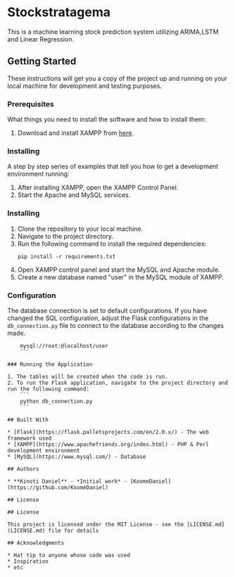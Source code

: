 # Stockstratagema

This is a machine learning stock prediction system utilizing ARIMA,LSTM and Linear Regression.

## Getting Started

These instructions will get you a copy of the project up and running on your local machine for development and testing purposes.

### Prerequisites

What things you need to install the software and how to install them:

1. Download and install XAMPP from [here](https://www.apachefriends.org/index.html).

### Installing

A step by step series of examples that tell you how to get a development environment running:

1. After installing XAMPP, open the XAMPP Control Panel.
2. Start the Apache and MySQL services.

### Installing

1. Clone the repository to your local machine.
2. Navigate to the project directory.
3. Run the following command to install the required dependencies:
    ```
    pip install -r requirements.txt
    ```
4. Open XAMPP control panel and start the MySQL and Apache module.
5. Create a new database named "user" in the MySQL module of XAMPP.

### Configuration

The database connection is set to default configurations. If you have changed the SQL configuration, adjust the Flask configurations in the `db_connection.py` file to connect to the database according to the changes made.
```
    mysql://root:@localhost/user
    ```

### Running the Application

1. The tables will be created when the code is run.
2. To run the Flask application, navigate to the project directory and run the following command:
    ```
    python db_connection.py
    ```

## Built With

* [Flask](https://flask.palletsprojects.com/en/2.0.x/) - The web framework used
* [XAMPP](https://www.apachefriends.org/index.html) - PHP & Perl development environment
* [MySQL](https://www.mysql.com/) - Database

## Authors

* **Kinoti Daniel** - *Initial work* - [KoomeDaniel](https://github.com/KoomeDaniel)

## License

## License

This project is licensed under the MIT License - see the [LICENSE.md](LICENSE.md) file for details

## Acknowledgments

* Hat tip to anyone whose code was used
* Inspiration
* etc
